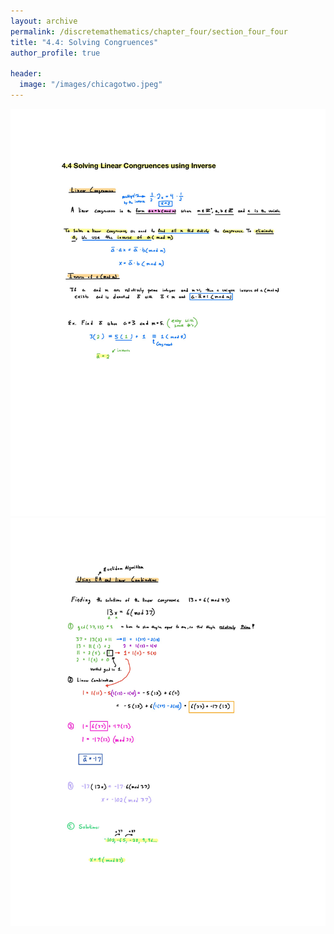 ```yaml
---
layout: archive
permalink: /discretemathematics/chapter_four/section_four_four
title: "4.4: Solving Congruences"
author_profile: true

header:
  image: "/images/chicagotwo.jpeg"
---
```


![inserting an Image](/images/Discrete_Math/Chapter_Four/Section4.4/Page1.jpg)
![inserting an Image](/images/Discrete_Math/Chapter_Four/Section4.4/Page2.jpg)

